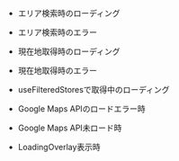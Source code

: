 - エリア検索時のローディング
- エリア検索時のエラー

- 現在地取得時のローディング
- 現在地取得時のエラー

- useFilteredStoresで取得中のローディング

- Google Maps APIのロードエラー時
- Google Maps API未ロード時
- LoadingOverlay表示時